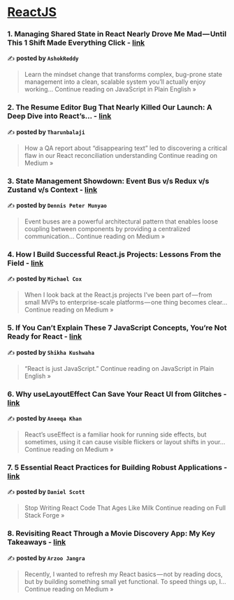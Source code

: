 
<h1><a href=https://medium.com/tag/reactjs/recommended target="_blank" rel="noopener noreferrer">ReactJS</a></h1>
<h3>1. Managing Shared State in React Nearly Drove Me Mad — Until This 1 Shift Made Everything Click - <a href="https://javascript.plainenglish.io/managing-shared-state-in-react-nearly-drove-me-mad-until-this-1-shift-made-everything-click-0a2b5c4c2162?source=rss------reactjs-5" target="_blank" rel="noopener noreferrer">link</a></h3>

✍️ **posted by `AshokReddy `**

<blockquote>Learn the mindset change that transforms complex, bug-prone state management into a clean, scalable system you’ll actually enjoy working…
Continue reading on JavaScript in Plain English »</blockquote>

<h3>2. The Resume Editor Bug That Nearly Killed Our Launch: A Deep Dive into React’s… - <a href="https://medium.com/@tharunbalaji110/the-resume-editor-bug-that-nearly-killed-our-launch-a-deep-dive-into-reacts-c5a90abfc945?source=rss------reactjs-5" target="_blank" rel="noopener noreferrer">link</a></h3>

✍️ **posted by `Tharunbalaji`**

<blockquote>How a QA report about “disappearing text” led to discovering a critical flaw in our React reconciliation understanding
Continue reading on Medium »</blockquote>

<h3>3. State Management Showdown: Event Bus v/s Redux v/s Zustand v/s Context - <a href="https://medium.com/@codewithmunyao/state-management-showdown-event-bus-v-s-redux-v-s-zustand-v-s-context-fd855948d37e?source=rss------reactjs-5" target="_blank" rel="noopener noreferrer">link</a></h3>

✍️ **posted by `Dennis Peter Munyao`**

<blockquote>Event buses are a powerful architectural pattern that enables loose coupling between components by providing a centralized communication…
Continue reading on Medium »</blockquote>

<h3>4. How I Build Successful React.js Projects: Lessons From the Field - <a href="https://medium.com/@michael_41766/how-i-build-successful-react-js-projects-lessons-from-the-field-2ba547f58f87?source=rss------reactjs-5" target="_blank" rel="noopener noreferrer">link</a></h3>

✍️ **posted by `Michael Cox`**

<blockquote>When I look back at the React.js projects I’ve been part of — from small MVPs to enterprise-scale platforms — one thing becomes clear…
Continue reading on Medium »</blockquote>

<h3>5. If You Can’t Explain These 7 JavaScript Concepts, You’re Not Ready for React - <a href="https://javascript.plainenglish.io/if-you-cant-explain-these-7-javascript-concepts-you-re-not-ready-for-react-0307a26aafa1?source=rss------reactjs-5" target="_blank" rel="noopener noreferrer">link</a></h3>

✍️ **posted by `Shikha Kushwaha`**

<blockquote>“React is just JavaScript.”
Continue reading on JavaScript in Plain English »</blockquote>

<h3>6. Why useLayoutEffect Can Save Your React UI from Glitches - <a href="https://aneeqa-k25.medium.com/why-uselayouteffect-can-save-your-react-ui-from-glitches-cfde2afd7dab?source=rss------reactjs-5" target="_blank" rel="noopener noreferrer">link</a></h3>

✍️ **posted by `Aneeqa Khan`**

<blockquote>React’s useEffect is a familiar hook for running side effects, but sometimes, using it can cause visible flickers or layout shifts in your…
Continue reading on Medium »</blockquote>

<h3>7. 5 Essential React Practices for Building Robust Applications - <a href="https://medium.com/full-stack-forge/5-essential-react-practices-for-building-robust-applications-49a3f49ac35a?source=rss------reactjs-5" target="_blank" rel="noopener noreferrer">link</a></h3>

✍️ **posted by `Daniel Scott`**

<blockquote>Stop Writing React Code That Ages Like Milk
Continue reading on Full Stack Forge »</blockquote>

<h3>8. Revisiting React Through a Movie Discovery App: My Key Takeaways  - <a href="https://medium.com/@arzoojangra2000/revisiting-react-through-a-movie-discovery-app-my-key-takeaways-2631a58d1854?source=rss------reactjs-5" target="_blank" rel="noopener noreferrer">link</a></h3>

✍️ **posted by `Arzoo Jangra`**

<blockquote>Recently, I wanted to refresh my React basics — not by reading docs, but by building something small yet functional.
To speed things up, I…
Continue reading on Medium »</blockquote>

